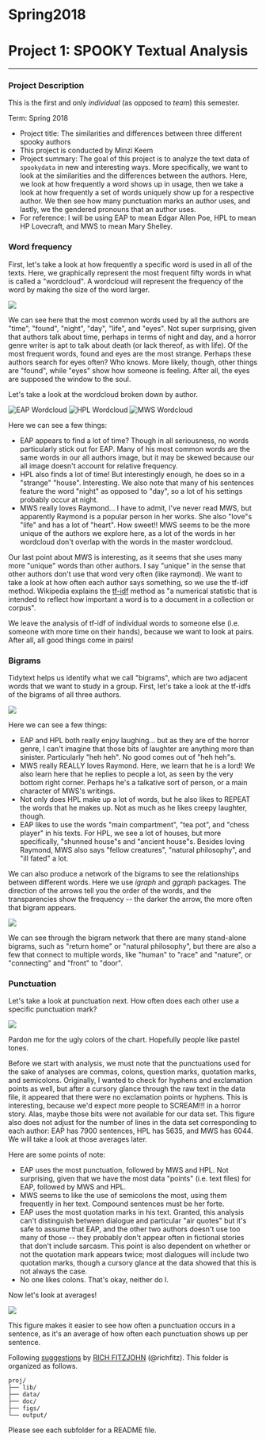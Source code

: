 # Spring2018
# Project 1: SPOOKY Textual Analysis

----


### Project Description
This is the first and only *individual* (as opposed to *team*) this semester. 

Term: Spring 2018

+ Project title: The similarities and differences between three different spooky authors
+ This project is conducted by Minzi Keem
+ Project summary: The goal of this project is to analyze the text data of `spookydata` in new and interesting ways. More specifically, we want to look at the similarities and the differences between the authors. Here, we look at how frequently a word shows up in usage, then we take a look at how frequently a set of words uniquely show up for a respective author. We then see how many punctuation marks an author uses, and lastly, we the gendered pronouns that an author uses.
+ For reference: I will be using EAP to mean Edgar Allen Poe, HPL to mean HP Lovecraft, and MWS to mean Mary Shelley.

### Word frequency
First, let's take a look at how frequently a specific word is used in all of the texts. Here, we graphically represent the most frequent fifty words in what is called a "wordcloud". A wordcloud will represent the frequency of the word by making the size of the word larger.

![](figs/Worldcloud_all.png)

We can see here that the most common words used by all the authors are "time", "found", "night", "day", "life", and "eyes". Not super surprising, given that authors talk about time, perhaps in terms of night and day, and a horror genre writer is apt to talk about death (or lack thereof, as with life). Of the most frequent words, found and eyes are the most strange. Perhaps these authors search for eyes often? Who knows. More likely, though, other things are "found", while "eyes" show how someone is feeling. After all, the eyes are supposed the window to the soul. 

Let's take a look at the wordcloud broken down by author.

![EAP Wordcloud](figs/Worldcloud_EAP.png)
![HPL Wordcloud](figs/Worldcloud_HPL.png)
![MWS Wordcloud](figs/Worldcloud_MWS.png)

Here we can see a few things:
+ EAP appears to find a lot of time? Though in all seriousness, no words particularly stick out for EAP. Many of his most common words are the same words in our all authors image, but it may be skewed because our all image doesn't account for relative frequency.
+ HPL also finds a lot of time! But interestingly enough, he does so in a "strange" "house". Interesting. We also note that many of his sentences feature the word "night" as opposed to "day", so a lot of his settings probably occur at night. 
+ MWS really loves Raymond... I have to admit, I've never read MWS, but apparently Raymond is a popular person in her works. She also "love"s "life" and has a lot of "heart". How sweet!! MWS seems to be the more unique of the authors we explore here, as a lot of the words in her wordcloud don't overlap with the words in the master wordcloud. 

Our last point about MWS is interesting, as it seems that she uses many more "unique" words than other authors. I say "unique" in the sense that other authors don't use that word very often (like raymond). We want to take a look at how often each author says something, so we use the tf-idf method. Wikipedia explains the [tf-idf](https://en.wikipedia.org/wiki/Tf%E2%80%93idf/) method as "a numerical statistic that is intended to reflect how important a word is to a document in a collection or corpus". 

We leave the analysis of tf-idf of individual words to someone else (i.e. someone with more time on their hands), because we want to look at pairs. After all, all good things come in pairs!

### Bigrams
Tidytext helps us identify what we call "bigrams", which are two adjacent words that we want to study in a group. First, let's take a look at the tf-idfs of the bigrams of all three authors.

![](figs/Bigram_tf-idf.png)

Here we can see a few things:
+ EAP and HPL both really enjoy laughing... but as they are of the horror genre, I can't imagine that those bits of laughter are anything more than sinister. Particularly "heh heh". No good comes out of "heh heh"s. 
+ MWS really REALLY loves Raymond. Here, we learn that he is a lord! We also learn here that he replies to people a lot, as seen by the very bottom right corner. Perhaps he's a talkative sort of person, or a main character of MWS's writings. 
+ Not only does HPL make up a lot of words, but he also likes to REPEAT the words that he makes up. Not as much as he likes creepy laughter, though.
+ EAP likes to use the words "main compartment", "tea pot", and "chess player" in his texts. For HPL, we see a lot of houses, but more specifically, "shunned house"s and "ancient house"s. Besides loving Raymond, MWS also says "fellow creatures", "natural philosophy", and "ill fated" a lot.

We can also produce a network of the bigrams to see the relationships between different words. Here we use *igraph* and *ggraph* packages. The direction of the arrows tell you the order of the words, and the transparencies show the frequency -- the darker the arrow, the more often that bigram appears.

![](figs/Bigram_network.png)

We can see through the bigram network that there are many stand-alone bigrams, such as "return home" or "natural philosophy", but there are also a few that connect to multiple words, like "human" to "race" and "nature", or "connecting" and "front" to "door". 

### Punctuation
Let's take a look at punctuation next. How often does each other use a specific punctuation mark?

![](figs/Punctuation_Count.png)

Pardon me for the ugly colors of the chart. Hopefully people like pastel tones.

Before we start with analysis, we must note that the punctuations used for the sake of analyses are commas, colons, question marks, quotation marks, and semicolons. Originally, I wanted to check for hyphens and exclamation points as well, but after a cursory glance through the raw text in the data file, it appeared that there were no exclamation points or hyphens. This is interesting, because we'd expect more people to SCREAM!!! in a horror story. Alas, maybe those bits were not available for our data set. This figure also does not adjust for the number of lines in the data set corresponding to each author: EAP has 7900 sentences, HPL has 5635, and MWS has 6044. We will take a look at those averages later.

Here are some points of note: 
+ EAP uses the most punctuation, followed by MWS and HPL. Not surprising, given that we have the most data "points" (i.e. text files) for EAP, followed by MWS and HPL. 
+ MWS seems to like the use of semicolons the most, using them frequently in her text. Compound sentences must be her forte.
+ EAP uses the most quotation marks in his text. Granted, this analysis can't distinguish between dialogue and particular "air quotes" but it's safe to assume that EAP, and the other two authors doesn't use too many of those -- they probably don't appear often in fictional stories that don't include sarcasm. This point is also dependent on whether or not the quotation mark appears twice; most dialogues will include two quotation marks, though a cursory glance at the data showed that this is not always the case.
+ No one likes colons. That's okay, neither do I. 

Now let's look at averages!

![](figs/Punctuation_Averages.png)

This figure makes it easier to see how often a punctuation occurs in a sentence, as it's an average of how often each punctuation shows up per sentence.






Following [suggestions](http://nicercode.github.io/blog/2013-04-05-projects/) by [RICH FITZJOHN](http://nicercode.github.io/about/#Team) (@richfitz). This folder is organized as follows.

```
proj/
├── lib/
├── data/
├── doc/
├── figs/
└── output/
```

Please see each subfolder for a README file.
